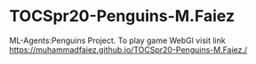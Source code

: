 # TOCSpr20-Penguins-M.Faiez
ML-Agents:Penguins Project. To play game WebGl visit link https://muhammadfaiez.github.io/TOCSpr20-Penguins-M.Faiez./
